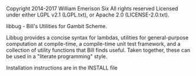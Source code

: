 Copyright 2014-2017 William Emerison Six
All rights reserved
Licensed under either LGPL v2.1 (LGPL.txt), or Apache 2.0 (LICENSE-2.0.txt).

libbug - Bill's Utilities for Gambit Scheme.

Libbug provides a concise syntax for lambdas, utilities for general-purpose
computation at compile-time, a compile-time unit test framework, and a
collection of utility functions that Bill finds useful.  Taken together,
these can be used in a "literate programming" style.

Installation instructions are in the INSTALL file

